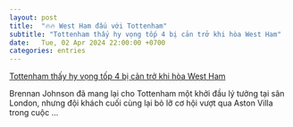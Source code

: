 ```yaml
---
layout: post
title:  "🔥🔥 West Ham đấu với Tottenham"
subtitle: "Tottenham thấy hy vọng tốp 4 bị cản trở khi hòa West Ham"
date:   Tue, 02 Apr 2024 22:00:00 +0700
categories: entries
---
```

[Tottenham thấy hy vọng tốp 4 bị cản trở khi hòa West Ham](https://thethao.sggp.org.vn/tottenham-thay-hy-vong-top-4-bi-can-tro-khi-hoa-west-ham-post733568.html)

Brennan Johnson đã mang lại cho Tottenham một khởi đầu lý tưởng tại sân London, nhưng đội khách cuối cùng lại bỏ lỡ cơ hội vượt qua Aston Villa trong cuộc&nbsp;...


